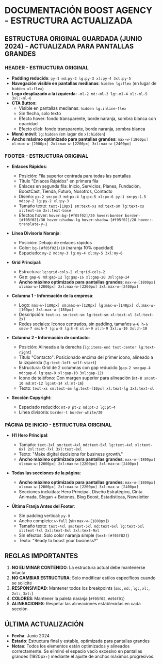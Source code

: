 # DOCUMENTACIÓN BOOST AGENCY - ESTRUCTURA ACTUALIZADA

## ESTRUCTURA ORIGINAL GUARDADA (JUNIO 2024) - ACTUALIZADA PARA PANTALLAS GRANDES

### HEADER - ESTRUCTURA ORIGINAL
- **Padding reducido**: `py-1 md:py-2 lg:py-3 xl:py-4 3xl:py-5`
- **Navegación visible en pantallas medianas**: `hidden lg:flex` (en lugar de `hidden xl:flex`)
- **Logo desplazado a la izquierda**: `-ml-2 md:-ml-3 lg:-ml-4 xl:-ml-5 3xl:-ml-6`
- **CTA Button**: 
  - Visible en pantallas medianas: `hidden lg:inline-flex`
  - Sin flecha, solo texto
  - Efecto hover: fondo transparente, borde naranja, sombra blanca con opacidad
  - Efecto click: fondo transparente, borde naranja, sombra blanca
- **Menú móvil**: `lg:hidden` (en lugar de `xl:hidden`)
- **Ancho máximo optimizado para pantallas grandes**: `max-w-[1800px] xl:max-w-[2000px] 2xl:max-w-[2200px] 3xl:max-w-[2400px]`

### FOOTER - ESTRUCTURA ORIGINAL
- **Enlaces Rápidos**: 
  - Posición: Fila superior centrada para todas las pantallas
  - Título "Enlaces Rápidos" en primera fila
  - Enlaces en segunda fila: Inicio, Servicios, Planes, Fundación, BoostCast, Tienda, Futuro, Nosotros, Contacto
  - Diseño: `px-2 sm:px-3 md:px-4 lg:px-5 xl:px-6 py-1 sm:py-1.5 md:py-2 lg:py-2 xl:py-3`
  - Tamaño texto: `text-[10px] sm:text-xs md:text-sm lg:text-xs xl:text-sm 3xl:text-base`
  - Efectos hover: `hover:bg-[#f05f02]/20 hover:border border-[#f05f02]/30 hover:shadow-lg hover:shadow-[#f05f02]/20 hover:-translate-y-1`

- **Línea Divisoria Naranja**: 
  - Posición: Debajo de enlaces rápidos
  - Color: `bg-[#f05f02]/10` (naranja 10% opacidad)
  - Espaciado: `my-2 md:my-3 lg:my-4 xl:my-5 3xl:my-6`

- **Grid Principal**: 
  - Estructura: `lg:grid-cols-2 xl:grid-cols-2`
  - Gap: `gap-8 md:gap-12 lg:gap-16 xl:gap-20 3xl:gap-24`
  - **Ancho máximo optimizado para pantallas grandes**: `max-w-[1800px] xl:max-w-[2000px] 2xl:max-w-[2200px] 3xl:max-w-[2400px]`

- **Columna 1 - Información de la empresa**:
  - Logo: `max-w-[100px] sm:max-w-[120px] lg:max-w-[140px] xl:max-w-[160px] 3xl:max-w-[180px]`
  - Descripción: `text-xs sm:text-sm lg:text-sm xl:text-xl 3xl:text-2xl`
  - Redes sociales: Iconos centrados, sin padding, tamaños `w-6 h-6 sm:w-7 sm:h-7 lg:w-8 lg:h-8 xl:w-9 xl:h-9 3xl:w-10 3xl:h-10`

- **Columna 2 - Información de contacto**:
  - Posición: Alineada a la derecha (`lg:items-end text-center lg:text-right`)
  - Título "Contacto": Posicionado encima del primer icono, alineado a la izquierda (`lg:text-left self-start`)
  - Estructura: Grid de 2 columnas con gap reducido (`gap-2 sm:gap-4 md:gap-6 lg:gap-8 xl:gap-10 3xl:gap-12`)
  - Icono de teléfono: Con margen superior para alineación (`mt-8 sm:mt-10 md:mt-12 lg:mt-14 xl:mt-16`)
  - Texto: `text-xs sm:text-sm lg:text-[10px] xl:text-lg 3xl:text-xl`

- **Sección Copyright**:
  - Espaciado reducido: `mt-0 pt-2 md:pt-3 lg:pt-4`
  - Línea divisoria: `border-t border-white/20`

### PÁGINA DE INICIO - ESTRUCTURA ORIGINAL
- **H1 Hero Principal**: 
  - Tamaño: `text-3xl sm:text-4xl md:text-5xl lg:text-4xl xl:text-6xl 2xl:text-7xl 3xl:text-8xl`
  - Texto: "Make digital decisions for business growth."
  - **Ancho máximo optimizado para pantallas grandes**: `max-w-[1800px] xl:max-w-[2000px] 2xl:max-w-[2200px] 3xl:max-w-[2400px]`

- **Todas las secciones de la página**:
  - **Ancho máximo optimizado para pantallas grandes**: `max-w-[1800px] xl:max-w-[2000px] 2xl:max-w-[2200px] 3xl:max-w-[2400px]`
  - Secciones incluidas: Hero Principal, Diseño Estratégico, Cinta Animada, Slogan + Botones, Blog Boost, Estadísticas, Newsletter

- **Última Franja Antes del Footer**:
  - Sin padding vertical: `py-0`
  - Ancho completo: `w-full` (sin `max-w-[1800px]`)
  - Tamaño texto: `text-4xl sm:text-5xl md:text-6xl lg:text-5xl xl:text-7xl 2xl:text-8xl 3xl:text-9xl`
  - Sin efectos: Solo color naranja simple (`text-[#f05f02]`)
  - Texto: "Ready to boost your business?"

## REGLAS IMPORTANTES
1. **NO ELIMINAR CONTENIDO**: La estructura actual debe mantenerse intacta
2. **NO CAMBIAR ESTRUCTURA**: Solo modificar estilos específicos cuando se solicite
3. **RESPONSIVIDAD**: Mantener todos los breakpoints (`sm:`, `md:`, `lg:`, `xl:`, `2xl:`, `3xl:`)
4. **COLORES**: Mantener la paleta naranja (`#f05f02`, `#d94f01`)
5. **ALINEACIONES**: Respetar las alineaciones establecidas en cada sección

## ÚLTIMA ACTUALIZACIÓN
- **Fecha**: Junio 2024
- **Estado**: Estructura final y estable, optimizada para pantallas grandes
- **Notas**: Todos los elementos están optimizados y alineados correctamente. Se eliminó el espacio vacío excesivo en pantallas grandes (1920px+) mediante el ajuste de anchos máximos progresivos.